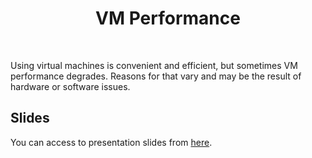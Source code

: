 <h1 align="center">
    VM Performance
</h1>

<br />

Using virtual machines is convenient and efficient, but sometimes VM performance degrades. Reasons for that vary and may be the result of hardware or software issues.

## Slides

You can access to presentation slides from [here](https://amirhossein-presentations.github.io/vm-performance/).

